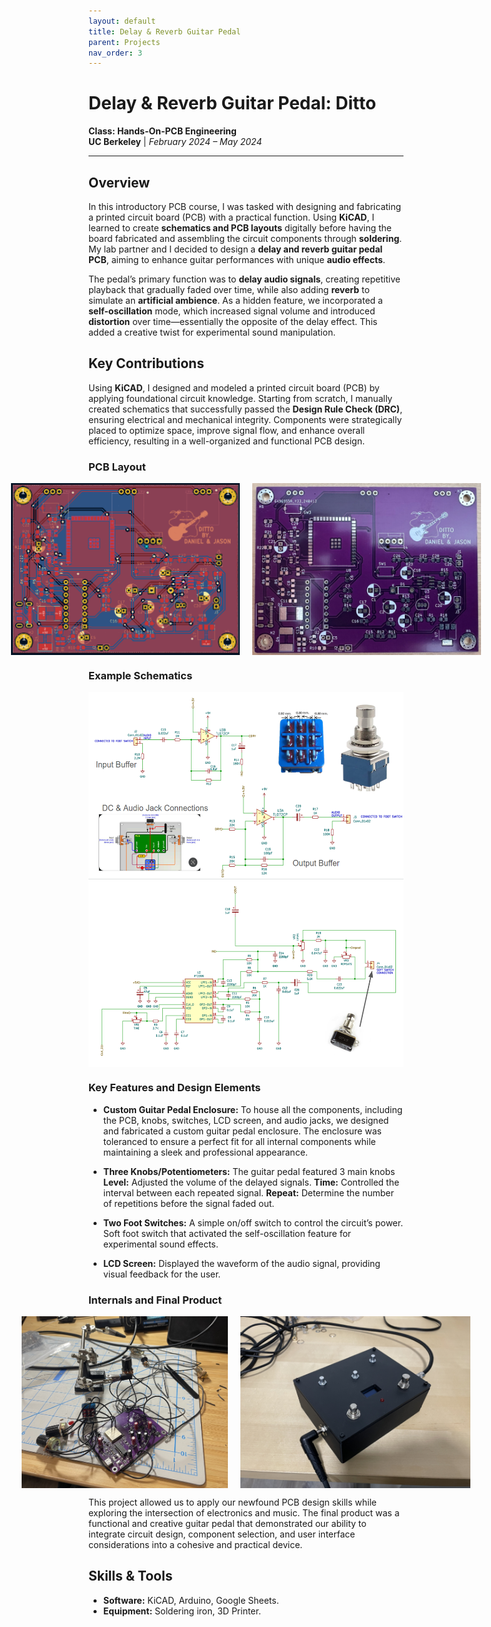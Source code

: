 ```yaml
---
layout: default
title: Delay & Reverb Guitar Pedal
parent: Projects
nav_order: 3
---
```


# Delay & Reverb Guitar Pedal: Ditto
**Class: Hands-On-PCB Engineering**  
**UC Berkeley** | *February 2024 – May 2024*

---

## Overview 
In this introductory PCB course, I was tasked with designing and fabricating a printed circuit board (PCB) with a practical function. Using **KiCAD**, I learned to create **schematics and PCB layouts** digitally before having the board fabricated and assembling the circuit components through **soldering**. My lab partner and I decided to design a **delay and reverb guitar pedal PCB**, aiming to enhance guitar performances with unique **audio effects**.

The pedal’s primary function was to **delay audio signals**, creating repetitive playback that gradually faded over time, while also adding **reverb** to simulate an **artificial ambience**. As a hidden feature, we incorporated a **self-oscillation** mode, which increased signal volume and introduced **distortion** over time—essentially the opposite of the delay effect. This added a creative twist for experimental sound manipulation.

## Key Contributions
Using **KiCAD**, I designed and modeled a printed circuit board (PCB) by applying foundational circuit knowledge. Starting from scratch, I manually created schematics that successfully passed the **Design Rule Check (DRC)**, ensuring electrical and mechanical integrity. Components were strategically placed to optimize space, improve signal flow, and enhance overall efficiency, resulting in a well-organized and functional PCB design.

### PCB Layout 

<div style="display: flex; justify-content: center; gap: 20px;">
  <img src="assets/guitarpedal_layout.png" alt="Laptop stand closed CAD" style="height: 275px; width: auto;">
  <img src="assets/pcb.png" alt="Laptop stand open CAD" style="height: 275px; width: auto;">
</div>

### Example Schematics
<div style="display: flex; justify-content: center; gap: 20px;">
  <img src="assets/schematic2.png" alt="Laptop stand closed CAD" style="height: 300px; width: auto;">
</div>

<div style="display: flex; justify-content: center; gap: 20px;">
  <img src="assets/schematic3.png" alt="Laptop stand closed CAD" style="height: 300px; width: auto;">
</div>

### Key Features and Design Elements
- **Custom Guitar Pedal Enclosure:** To house all the components, including the PCB, knobs, switches, LCD screen, and audio jacks, we designed and fabricated a custom guitar pedal enclosure. The enclosure was toleranced to ensure a perfect fit for all internal components while maintaining a sleek and professional appearance.

- **Three Knobs/Potentiometers:**  The guitar pedal featured 3 main knobs
**Level:** Adjusted the volume of the delayed signals.
**Time:** Controlled the interval between each repeated signal.
**Repeat:** Determine the number of repetitions before the signal faded out.

- **Two Foot Switches:** A simple on/off switch to control the circuit’s power. Soft foot switch that activated the self-oscillation feature for experimental sound effects.

- **LCD Screen:**  Displayed the waveform of the audio signal, providing visual feedback for the user.

### Internals and Final Product
<div style="display: flex; justify-content: center; gap: 20px;">
  <img src="assets/guitarpedal_internals.png" alt="Laptop stand closed CAD" style="height: 275px; width: auto;">
  <img src="assets/guitarpedal_final.png" alt="Laptop stand open CAD" style="height: 275px; width: auto;">
</div>

This project allowed us to apply our newfound PCB design skills while exploring the intersection of electronics and music. The final product was a functional and creative guitar pedal that demonstrated our ability to integrate circuit design, component selection, and user interface considerations into a cohesive and practical device.

## Skills & Tools  
- **Software:** KiCAD, Arduino, Google Sheets.
- **Equipment:** Soldering iron, 3D Printer.

